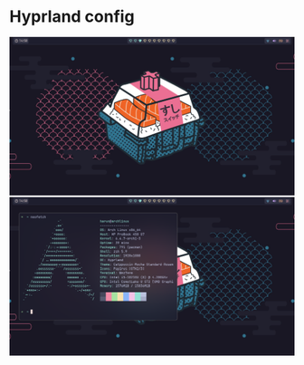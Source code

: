 # Hyprland config

<div align="center">
  <img src="./assets/hyprland-hori-bar-1.png">
  <img src="./assets/hyprland-hori-bar-2.png">
</div>
